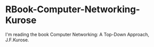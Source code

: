 # RBook-Computer-Networking-Kurose
I'm reading the book Computer Networking: A Top-Down Approach, J.F.Kurose.
